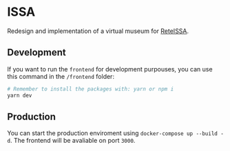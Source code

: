 # ISSA
Redesign and implementation of a virtual museum for [ReteISSA](https://www.reteissa.it/).

## Development

If you want to run the `frontend` for development purpouses, you can use this command in the `/frontend` folder:

```bash
# Remember to install the packages with: yarn or npm i
yarn dev
```

## Production

You can start the production enviroment using `docker-compose up --build -d`. The frontend will be avaliable on port `3000`.
